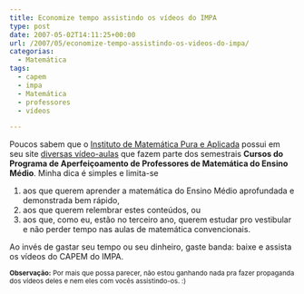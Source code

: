 ```yaml
---
title: Economize tempo assistindo os vídeos do IMPA
type: post
date: 2007-05-02T14:11:25+00:00
url: /2007/05/economize-tempo-assistindo-os-videos-do-impa/
categorias:
  - Matemática
tags:
  - capem
  - impa
  - Matemática
  - professores
  - vídeos

---
```

Poucos sabem que o [Instituto de Matemática Pura e Aplicada][1] possui em seu site [diversas vídeo-aulas][2] que fazem parte dos semestrais **Cursos do Programa de Aperfeiçoamento de Professores de Matemática do Ensino Médio**. Minha dica é simples e limita-se

  1. aos que querem aprender a matemática do Ensino Médio aprofundada e demonstrada bem rápido,
  2. aos que querem relembrar estes conteúdos, ou
  3. aos que, como eu, estão no terceiro ano, querem estudar pro vestibular e não perder tempo nas aulas de matemática convencionais.

Ao invés de gastar seu tempo ou seu dinheiro, gaste banda: baixe e assista os vídeos do CAPEM do IMPA.

<small><strong>Observação:</strong> Por mais que possa parecer, não estou ganhando nada pra fazer propaganda dos vídeos deles e nem eles com vocês assistindo-os. :)</small>

 [1]: http://impa.br/
 [2]: http://strato.impa.br/

